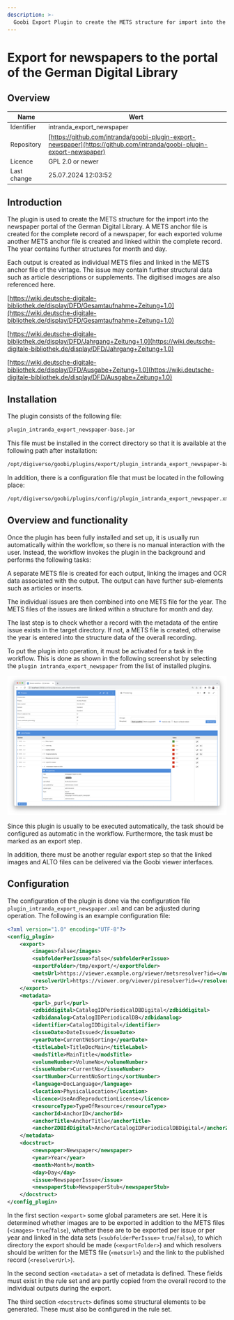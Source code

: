 ```yaml
---
description: >-
  Goobi Export Plugin to create the METS structure for import into the DDB newspaper portal
---
```


# Export for newspapers to the portal of the German Digital Library

## Overview

Name                     | Wert
-------------------------|-----------
Identifier               | intranda_export_newspaper
Repository               | [https://github.com/intranda/goobi-plugin-export-newspaper](https://github.com/intranda/goobi-plugin-export-newspaper)
Licence              | GPL 2.0 or newer 
Last change    | 25.07.2024 12:03:52


## Introduction
The plugin is used to create the METS structure for the import into the newspaper portal of the German Digital Library. A METS anchor file is created for the complete record of a newspaper, for each exported volume another METS anchor file is created and linked within the complete record. The year contains further structures for month and day.

Each output is created as individual METS files and linked in the METS anchor file of the vintage. The issue may contain further structural data such as article descriptions or supplements. The digitised images are also referenced here.

[https://wiki.deutsche-digitale-bibliothek.de/display/DFD/Gesamtaufnahme+Zeitung+1.0](https://wiki.deutsche-digitale-bibliothek.de/display/DFD/Gesamtaufnahme+Zeitung+1.0)

[https://wiki.deutsche-digitale-bibliothek.de/display/DFD/Jahrgang+Zeitung+1.0](https://wiki.deutsche-digitale-bibliothek.de/display/DFD/Jahrgang+Zeitung+1.0)

[https://wiki.deutsche-digitale-bibliothek.de/display/DFD/Ausgabe+Zeitung+1.0](https://wiki.deutsche-digitale-bibliothek.de/display/DFD/Ausgabe+Zeitung+1.0)




## Installation
The plugin consists of the following file:

```bash
plugin_intranda_export_newspaper-base.jar
```

This file must be installed in the correct directory so that it is available at the following path after installation:

```bash
/opt/digiverso/goobi/plugins/export/plugin_intranda_export_newspaper-base.jar
```

In addition, there is a configuration file that must be located in the following place:

```bash
/opt/digiverso/goobi/plugins/config/plugin_intranda_export_newspaper.xml
```


## Overview and functionality
Once the plugin has been fully installed and set up, it is usually run automatically within the workflow, so there is no manual interaction with the user. Instead, the workflow invokes the plugin in the background and performs the following tasks:

A separate METS file is created for each output, linking the images and OCR data associated with the output. The output can have further sub-elements such as articles or inserts.

The individual issues are then combined into one METS file for the year. The METS files of the issues are linked within a structure for month and day.

The last step is to check whether a record with the metadata of the entire issue exists in the target directory. If not, a METS file is created, otherwise the year is entered into the structure data of the overall recording.

To put the plugin into operation, it must be activated for a task in the workflow. This is done as shown in the following screenshot by selecting the `plugin intranda_export_newspaper` from the list of installed plugins.

![Integration of the plugin into the workflow](images/goobi-plugin-export-newspaper_screen1_en.png)

Since this plugin is usually to be executed automatically, the task should be configured as automatic in the workflow. Furthermore, the task must be marked as an export step.

In addition, there must be another regular export step so that the linked images and ALTO files can be delivered via the Goobi viewer interfaces.


## Configuration
The configuration of the plugin is done via the configuration file `plugin_intranda_export_newspaper.xml` and can be adjusted during operation. The following is an example configuration file:

```xml
<?xml version="1.0" encoding="UTF-8"?>
<config_plugin>
    <export>
        <images>false</images>
        <subfolderPerIssue>false</subfolderPerIssue>
        <exportFolder>/tmp/export/</exportFolder>
        <metsUrl>https://viewer.example.org/viewer/metsresolver?id=</metsUrl>
        <resolverUrl>https://viewer.org/viewer/piresolver?id=</resolverUrl>
    </export>
    <metadata>
        <purl>_purl</purl>
        <zdbiddigital>CatalogIDPeriodicalDBDigital</zdbiddigital>
        <zdbidanalog>CatalogIDPeriodicalDB</zdbidanalog>
        <identifier>CatalogIDDigital</identifier>
        <issueDate>DateIssued</issueDate>
        <yearDate>CurrentNoSorting</yearDate>
        <titleLabel>TitleDocMain</titleLabel>
        <modsTitle>MainTitle</modsTitle>
        <volumeNumber>VolumeNo</volumeNumber>
        <issueNumber>CurrentNo</issueNumber>
        <sortNumber>CurrentNoSorting</sortNumber>
        <language>DocLanguage</language>
        <location>PhysicalLocation</location>
        <licence>UseAndReproductionLicense</licence>
        <resourceType>TypeOfResource</resourceType>
        <anchorId>AnchorID</anchorId>
        <anchorTitle>AnchorTitle</anchorTitle>
        <anchorZDBIdDigital>AnchorCatalogIDPeriodicalDBDigital</anchorZDBIdDigital>
    </metadata>
    <docstruct>
        <newspaper>Newspaper</newspaper>
        <year>Year</year>
        <month>Month</month>
        <day>Day</day>
        <issue>NewspaperIssue</issue>
        <newspaperStub>NewspaperStub</newspaperStub>
    </docstruct>
</config_plugin>
```

In the first section `<export>` some global parameters are set. Here it is determined whether images are to be exported in addition to the METS files (`<images>` `true`/`false`), whether these are to be exported per issue or per year and linked in the data sets (`<subfolderPerIssue>` `true`/`false`), to which directory the export should be made (`<exportFolder>`) and which resolvers should be written for the METS file (`<metsUrl>`) and the link to the published record (`<resolverUrl>`).

In the second section `<metadata>` a set of metadata is defined. These fields must exist in the rule set and are partly copied from the overall record to the individual outputs during the export.

The third section `<docstruct>` defines some structural elements to be generated. These must also be configured in the rule set.